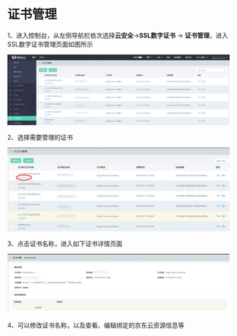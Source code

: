 # 证书管理

1、进入控制台，从左侧导航栏依次选择**云安全**->**SSL数字证书** -> **证书管理**，进入SSL数字证书管理页面如图所示

![证书列表](/image/SSL-Certification/证书列表.png)

2、选择需要管理的证书

![证书管理](/image/SSL-Certification/证书管理.png)

3、点击证书名称，进入如下证书详情页面

![证书详情](/image/SSL-Certification/证书管理-详情.png)

4、可以修改证书名称，以及查看、编辑绑定的京东云资源信息等

